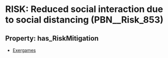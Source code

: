 # RISK: __Reduced social interaction due to social distancing__ (PBN__Risk_853)

## Property: has_RiskMitigation

* [Exergames](PBN__RiskMitigation_1177)

